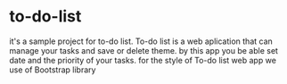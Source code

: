 # to-do-list
it's a sample project for to-do list.
To-do list is a web aplication that can manage your tasks and save or delete theme.
by this app you be able set date and the priority of your tasks.
for the style of To-do list web app we use of Bootstrap library
